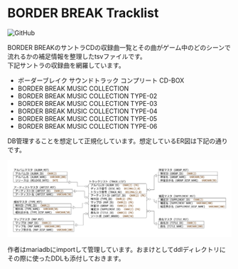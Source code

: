 # BORDER BREAK Tracklist

![GitHub](https://img.shields.io/github/license/Rheud/borderbreak-tracklist)

BORDER BREAKのサントラCDの収録曲一覧とその曲がゲーム中のどのシーンで流れるかの補足情報を整理したtsvファイルです。  
下記サントラの収録曲を網羅しています。

* ボーダーブレイク サウンドトラック コンプリート CD-BOX
* BORDER BREAK MUSIC COLLECTION
* BORDER BREAK MUSIC COLLECTION TYPE-02
* BORDER BREAK MUSIC COLLECTION TYPE-03
* BORDER BREAK MUSIC COLLECTION TYPE-04
* BORDER BREAK MUSIC COLLECTION TYPE-05
* BORDER BREAK MUSIC COLLECTION TYPE-06

DB管理することを想定して正規化しています。想定しているER図は下記の通りです。

![ER図](image/tracklist_er.png)

作者はmariadbにimportして管理しています。おまけとしてddlディレクトリにその際に使ったDDLも添付しておきます。